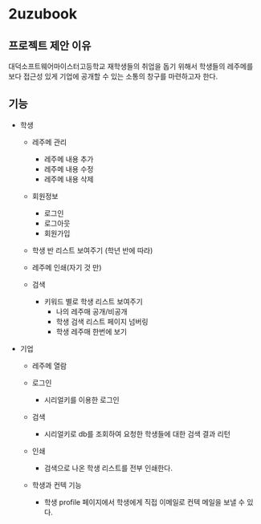 # 2uzubook

## 프로젝트 제안 이유

대덕소프트웨어마이스터고등학교 재학생들의 취업을 돕기 위해서 학생들의 레주메를 보다 접근성 있게 기업에 공개할 수 있는 소통의 창구를 마련하고자 한다.

## 기능

* 학생

    * 레주메 관리
        * 레주메 내용 추가
        * 레주메 내용 수정
        * 레주메 내용 삭제

    * 회원정보
        * 로그인
        * 로그아웃
        * 회원가입

    * 학생 반 리스트 보여주기 (학년 반에 따라)
    * 레주메 인쇄(자기 것 만)
    * 검색
        * 키워드 별로 학생 리스트 보여주기
            * 나의 레주매 공개/비공개
            * 학생 검색 리스트 페이지 넘버링
            * 학생 레주매 한번에 보기

* 기업

    * 레주메 열람

    * 로그인
        * 시리얼키를 이용한 로그인

    * 검색
        * 시리얼키로 db를 조회하여 요청한 학생들에 대한 검색 결과 리턴

    * 인쇄
        * 검색으로 나온 학생 리스트를 전부 인쇄한다.

    * 학생과 컨텍 기능
        * 학생 profile 페이지에서 학생에게 직접 이메일로 컨텍 메일을 보낼 수 있다.